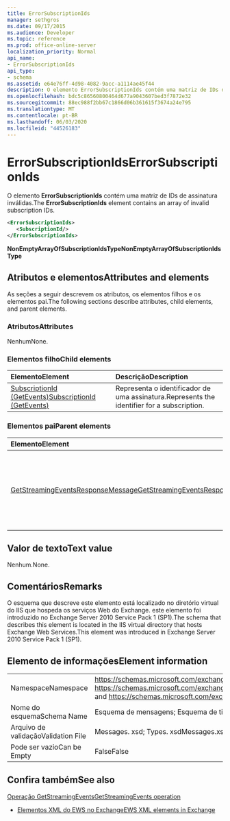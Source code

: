 ```yaml
---
title: ErrorSubscriptionIds
manager: sethgros
ms.date: 09/17/2015
ms.audience: Developer
ms.topic: reference
ms.prod: office-online-server
localization_priority: Normal
api_name:
- ErrorSubscriptionIds
api_type:
- schema
ms.assetid: e64e76ff-4d98-4082-9acc-a1114ae45f44
description: O elemento ErrorSubscriptionIds contém uma matriz de IDs de assinatura inválidas.
ms.openlocfilehash: bdc5c86560800464d677a9043607bed3f7872e32
ms.sourcegitcommit: 88ec988f2bb67c1866d06b361615f3674a24e795
ms.translationtype: MT
ms.contentlocale: pt-BR
ms.lasthandoff: 06/03/2020
ms.locfileid: "44526183"
---
```

# <a name="errorsubscriptionids"></a><span data-ttu-id="8f0ad-103">ErrorSubscriptionIds</span><span class="sxs-lookup"><span data-stu-id="8f0ad-103">ErrorSubscriptionIds</span></span>

<span data-ttu-id="8f0ad-104">O elemento **ErrorSubscriptionIds** contém uma matriz de IDs de assinatura inválidas.</span><span class="sxs-lookup"><span data-stu-id="8f0ad-104">The **ErrorSubscriptionIds** element contains an array of invalid subscription IDs.</span></span> 
  
```xml
<ErrorSubscriptionIds>
   <SubscriptionId/>
</ErrorSubscriptionIds>
```

 <span data-ttu-id="8f0ad-105">**NonEmptyArrayOfSubscriptionIdsType**</span><span class="sxs-lookup"><span data-stu-id="8f0ad-105">**NonEmptyArrayOfSubscriptionIdsType**</span></span>
## <a name="attributes-and-elements"></a><span data-ttu-id="8f0ad-106">Atributos e elementos</span><span class="sxs-lookup"><span data-stu-id="8f0ad-106">Attributes and elements</span></span>

<span data-ttu-id="8f0ad-107">As seções a seguir descrevem os atributos, os elementos filhos e os elementos pai.</span><span class="sxs-lookup"><span data-stu-id="8f0ad-107">The following sections describe attributes, child elements, and parent elements.</span></span>
  
### <a name="attributes"></a><span data-ttu-id="8f0ad-108">Atributos</span><span class="sxs-lookup"><span data-stu-id="8f0ad-108">Attributes</span></span>

<span data-ttu-id="8f0ad-109">Nenhum</span><span class="sxs-lookup"><span data-stu-id="8f0ad-109">None.</span></span>
  
### <a name="child-elements"></a><span data-ttu-id="8f0ad-110">Elementos filho</span><span class="sxs-lookup"><span data-stu-id="8f0ad-110">Child elements</span></span>

|<span data-ttu-id="8f0ad-111">**Elemento**</span><span class="sxs-lookup"><span data-stu-id="8f0ad-111">**Element**</span></span>|<span data-ttu-id="8f0ad-112">**Descrição**</span><span class="sxs-lookup"><span data-stu-id="8f0ad-112">**Description**</span></span>|
|:-----|:-----|
|[<span data-ttu-id="8f0ad-113">SubscriptionId (GetEvents)</span><span class="sxs-lookup"><span data-stu-id="8f0ad-113">SubscriptionId (GetEvents)</span></span>](subscriptionid-getevents.md) <br/> |<span data-ttu-id="8f0ad-114">Representa o identificador de uma assinatura.</span><span class="sxs-lookup"><span data-stu-id="8f0ad-114">Represents the identifier for a subscription.</span></span>  <br/> |
   
### <a name="parent-elements"></a><span data-ttu-id="8f0ad-115">Elementos pai</span><span class="sxs-lookup"><span data-stu-id="8f0ad-115">Parent elements</span></span>

|<span data-ttu-id="8f0ad-116">**Elemento**</span><span class="sxs-lookup"><span data-stu-id="8f0ad-116">**Element**</span></span>|<span data-ttu-id="8f0ad-117">**Descrição**</span><span class="sxs-lookup"><span data-stu-id="8f0ad-117">**Description**</span></span>|
|:-----|:-----|
|[<span data-ttu-id="8f0ad-118">GetStreamingEventsResponseMessage</span><span class="sxs-lookup"><span data-stu-id="8f0ad-118">GetStreamingEventsResponseMessage</span></span>](getstreamingeventsresponsemessage.md) <br/> |<span data-ttu-id="8f0ad-119">Contém o status e o resultado de uma única solicitação de [operação GetStreamingEvents](getstreamingevents-operation.md) .</span><span class="sxs-lookup"><span data-stu-id="8f0ad-119">Contains the status and result of a single [GetStreamingEvents operation](getstreamingevents-operation.md) request.</span></span>  <br/> |
   
## <a name="text-value"></a><span data-ttu-id="8f0ad-120">Valor de texto</span><span class="sxs-lookup"><span data-stu-id="8f0ad-120">Text value</span></span>

<span data-ttu-id="8f0ad-121">Nenhum.</span><span class="sxs-lookup"><span data-stu-id="8f0ad-121">None.</span></span>
  
## <a name="remarks"></a><span data-ttu-id="8f0ad-122">Comentários</span><span class="sxs-lookup"><span data-stu-id="8f0ad-122">Remarks</span></span>

<span data-ttu-id="8f0ad-123">O esquema que descreve este elemento está localizado no diretório virtual do IIS que hospeda os serviços Web do Exchange. este elemento foi introduzido no Exchange Server 2010 Service Pack 1 (SP1).</span><span class="sxs-lookup"><span data-stu-id="8f0ad-123">The schema that describes this element is located in the IIS virtual directory that hosts Exchange Web Services.This element was introduced in Exchange Server 2010 Service Pack 1 (SP1).</span></span>
  
## <a name="element-information"></a><span data-ttu-id="8f0ad-124">Elemento de informações</span><span class="sxs-lookup"><span data-stu-id="8f0ad-124">Element information</span></span>

|||
|:-----|:-----|
|<span data-ttu-id="8f0ad-125">Namespace</span><span class="sxs-lookup"><span data-stu-id="8f0ad-125">Namespace</span></span>  <br/> |<span data-ttu-id="8f0ad-126">https://schemas.microsoft.com/exchange/services/2006/messages e https://schemas.microsoft.com/exchange/services/2006/types</span><span class="sxs-lookup"><span data-stu-id="8f0ad-126">https://schemas.microsoft.com/exchange/services/2006/messages and https://schemas.microsoft.com/exchange/services/2006/types</span></span>  <br/> |
|<span data-ttu-id="8f0ad-127">Nome do esquema</span><span class="sxs-lookup"><span data-stu-id="8f0ad-127">Schema Name</span></span>  <br/> |<span data-ttu-id="8f0ad-128">Esquema de mensagens; Esquema de tipos</span><span class="sxs-lookup"><span data-stu-id="8f0ad-128">Messages schema; Types schema</span></span>  <br/> |
|<span data-ttu-id="8f0ad-129">Arquivo de validação</span><span class="sxs-lookup"><span data-stu-id="8f0ad-129">Validation File</span></span>  <br/> |<span data-ttu-id="8f0ad-130">Messages. xsd; Types. xsd</span><span class="sxs-lookup"><span data-stu-id="8f0ad-130">Messages.xsd; Types.xsd</span></span>  <br/> |
|<span data-ttu-id="8f0ad-131">Pode ser vazio</span><span class="sxs-lookup"><span data-stu-id="8f0ad-131">Can be Empty</span></span>  <br/> |<span data-ttu-id="8f0ad-132">False</span><span class="sxs-lookup"><span data-stu-id="8f0ad-132">False</span></span>  <br/> |
   
## <a name="see-also"></a><span data-ttu-id="8f0ad-133">Confira também</span><span class="sxs-lookup"><span data-stu-id="8f0ad-133">See also</span></span>



[<span data-ttu-id="8f0ad-134">Operação GetStreamingEvents</span><span class="sxs-lookup"><span data-stu-id="8f0ad-134">GetStreamingEvents operation</span></span>](getstreamingevents-operation.md)


- [<span data-ttu-id="8f0ad-135">Elementos XML do EWS no Exchange</span><span class="sxs-lookup"><span data-stu-id="8f0ad-135">EWS XML elements in Exchange</span></span>](ews-xml-elements-in-exchange.md)

